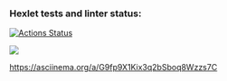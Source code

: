 ### Hexlet tests and linter status:
[![Actions Status](https://github.com/FENZAR/java-project-lvl1/workflows/hexlet-check/badge.svg)](https://github.com/FENZAR/java-project-lvl1/actions)

<a href="https://codeclimate.com/github/codeclimate/codeclimate/maintainability"><img src="https://api.codeclimate.com/v1/badges/a99a88d28ad37a79dbf6/maintainability" /></a>

https://asciinema.org/a/G9fp9X1Kix3q2bSboq8Wzzs7C
